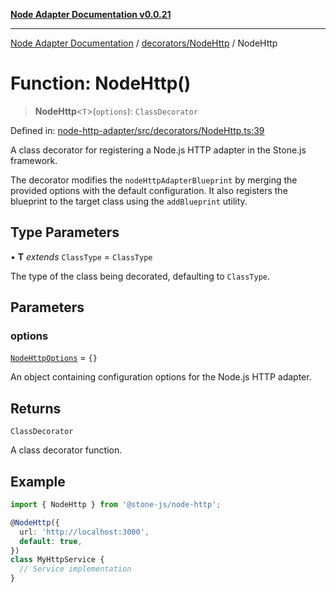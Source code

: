 [**Node Adapter Documentation v0.0.21**](../../../README.md)

***

[Node Adapter Documentation](../../../modules.md) / [decorators/NodeHttp](../README.md) / NodeHttp

# Function: NodeHttp()

> **NodeHttp**\<`T`\>(`options`): `ClassDecorator`

Defined in: [node-http-adapter/src/decorators/NodeHttp.ts:39](https://github.com/stonemjs/node-http-adapter/blob/88c1ec7a02e567d3a955b5e02ef59e5d8858f965/src/decorators/NodeHttp.ts#L39)

A class decorator for registering a Node.js HTTP adapter in the Stone.js framework.

The decorator modifies the `nodeHttpAdapterBlueprint` by merging the provided options
with the default configuration. It also registers the blueprint to the target class using
the `addBlueprint` utility.

## Type Parameters

• **T** *extends* `ClassType` = `ClassType`

The type of the class being decorated, defaulting to `ClassType`.

## Parameters

### options

[`NodeHttpOptions`](../interfaces/NodeHttpOptions.md) = `{}`

An object containing configuration options for the Node.js HTTP adapter.

## Returns

`ClassDecorator`

A class decorator function.

## Example

```typescript
import { NodeHttp } from '@stone-js/node-http';

@NodeHttp({
  url: 'http://localhost:3000',
  default: true,
})
class MyHttpService {
  // Service implementation
}
```
